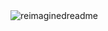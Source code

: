 <img src="https://myreadme.vercel.app/api/embed/MWGMorningwood?panels=userstatistics,toprepositories,toplanguages,commitgraph" alt="reimaginedreadme" />
